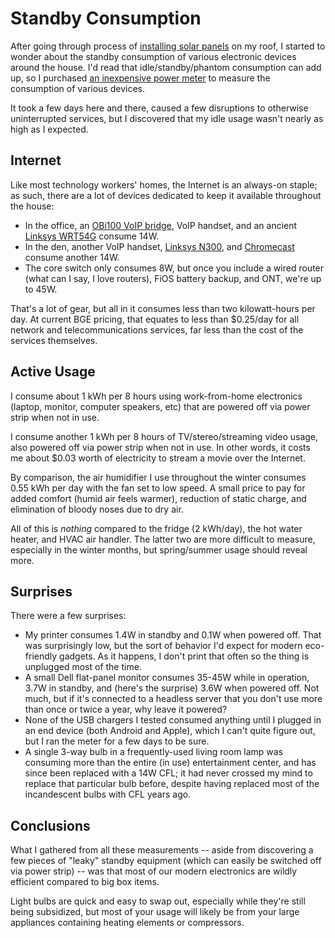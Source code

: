 <!-- title: Standby Consumption -->
<!-- categories: howto -->
<!-- tags: solar,electricity -->
<!-- published: 2015-01-27T23:12:00-05:00 -->
<!-- updated: 2015-01-27T23:12:00-05:00 -->
<!-- summary: Measuring the standby consumption of various devices in an Internet-connected household, with a few surprises along the way. -->

# Standby Consumption

After going through process of [installing solar panels](/v2/solar/) on my roof, I started to wonder about the standby consumption of various electronic devices around the house. I'd read that idle/standby/phantom consumption can add up, so I purchased [an inexpensive power meter](https://www.amazon.com/gp/product/B00E945SJG/?tag=v2mdc-20) to measure the consumption of various devices.

It took a few days here and there, caused a few disruptions to otherwise uninterrupted services, but I discovered that my idle usage wasn't nearly as high as I expected.

## Internet

Like most technology workers' homes, the Internet is an always-on staple; as such, there are a lot of devices dedicated to keep it available throughout the house:

* In the office, an [OBi100 VoIP bridge](https://www.amazon.com/gp/product/B004LO098O/?tag=v2mdc-20), VoIP handset, and an ancient [Linksys WRT54G](https://www.amazon.com/gp/product/B000BTL0OA/?tag=v2mdc-20) consume 14W.
* In the den, another VoIP handset, [Linksys N300](https://www.amazon.com/gp/product/B004T9RR6I/?tag=v2mdc-20), and [Chromecast](https://www.amazon.com/gp/product/B00DR0PDNE/?tag=v2mdc-20) consume another 14W.
* The core switch only consumes 8W, but once you include a wired router (what can I say, I love routers), FiOS battery backup, and ONT, we're up to 45W.

That's a lot of gear, but all in it consumes less than two kilowatt-hours per day. At current BGE pricing, that equates to less than $0.25/day for all network and telecommunications services, far less than the cost of the services themselves.

## Active Usage

I consume about 1 kWh per 8 hours using work-from-home electronics (laptop, monitor, computer speakers, etc) that are powered off via power strip when not in use.

I consume another 1 kWh per 8 hours of TV/stereo/streaming video usage, also powered off via power strip when not in use. In other words, it costs me about $0.03 worth of electricity to stream a movie over the Internet.

By comparison, the air humidifier I use throughout the winter consumes 0.55 kWh per day with the fan set to low speed. A small price to pay for added comfort (humid air feels warmer), reduction of static charge, and elimination of bloody noses due to dry air.

All of this is *nothing* compared to the fridge (2 kWh/day), the hot water heater, and HVAC air handler. The latter two are more difficult to measure, especially in the winter months, but spring/summer usage should reveal more.

## Surprises

There were a few surprises:

* My printer consumes 1.4W in standby and 0.1W when powered off. That was surprisingly low, but the sort of behavior I'd expect for modern eco-friendly gadgets. As it happens, I don't print that often so the thing is unplugged most of the time.
* A small Dell flat-panel monitor consumes 35-45W while in operation, 3.7W in standby, and (here's the surprise) 3.6W when powered off. Not much, but if it's connected to a headless server that you don't use more than once or twice a year, why leave it powered?
* None of the USB chargers I tested consumed anything until I plugged in an end device (both Android and Apple), which I can't quite figure out, but I ran the meter for a few days to be sure.
* A single 3-way bulb in a frequently-used living room lamp was consuming more than the entire (in use) entertainment center, and has since been replaced with a 14W CFL; it had never crossed my mind to replace that particular bulb before, despite having replaced most of the incandescent bulbs with CFL years ago.

## Conclusions

What I gathered from all these measurements -- aside from discovering a few pieces of "leaky" standby equipment (which can easily be switched off via power strip) -- was that most of our modern electronics are wildly efficient compared to big box items.

Light bulbs are quick and easy to swap out, especially while they're still being subsidized, but most of your usage will likely be from your large appliances containing heating elements or compressors.
